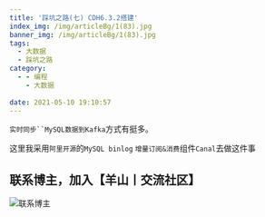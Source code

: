 ```yaml
---
title: '踩坑之路(七) CDH6.3.2搭建'
index_img: /img/articleBg/1(83).jpg
banner_img: /img/articleBg/1(83).jpg
tags:
  - 大数据
  - 踩坑之路
category:
  - - 编程
    - 大数据
    
date: 2021-05-10 19:10:57
---
```


`实时同步``MySQL数据到Kafka`方式有挺多。

这里我采用`阿里开源`的`MySQL binlog` `增量订阅&消费`组件`Canal`去做这件事

<!-- more -->

## 联系博主，加入【羊山丨交流社区】
![联系博主](/img/icon/wechatFindMe.png)